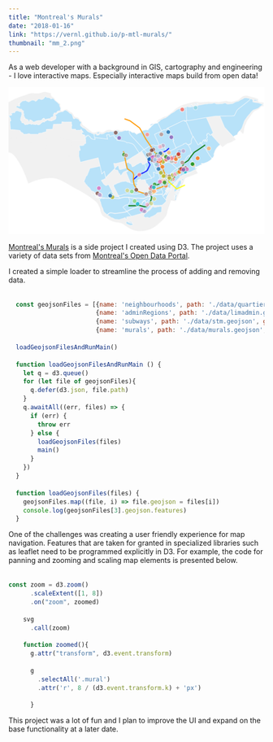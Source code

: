 ```yaml
---
title: "Montreal's Murals"
date: "2018-01-16"
link: "https://vernl.github.io/p-mtl-murals/"
thumbnail: "mm_2.png"
---
```


As a web developer with a background in GIS, cartography and engineering - I love interactive maps. Especially interactive maps build from open data!

![](mm_1.png)

[Montreal's Murals](https://vernl.github.io/p-mtl-murals/) is a side project I created using D3. The project uses a variety of data sets from [Montreal's Open Data Portal](http://donnees.ville.montreal.qc.ca/).

I created a simple loader to streamline the process of adding and removing data.

```javascript

  const geojsonFiles = [{name: 'neighbourhoods', path: './data/quartierssociologiques2014.geojson', geojson: ""},
                        {name: 'adminRegions', path: './data/limadmin.geojson', geojson: ""},
                        {name: 'subways', path: './data/stm.geojson', geojson: ""},
                        {name: 'murals', path: './data/murals.geojson', geojson: ""}]

  loadGeojsonFilesAndRunMain()

  function loadGeojsonFilesAndRunMain () {
    let q = d3.queue()
    for (let file of geojsonFiles){
      q.defer(d3.json, file.path)
    }
    q.awaitAll((err, files) => {
      if (err) {
        throw err
      } else {
        loadGeojsonFiles(files)
        main()
      }
    })
  }

  function loadGeojsonFiles(files) {
    geojsonFiles.map((file, i) => file.geojson = files[i])
    console.log(geojsonFiles[3].geojson.features)
  }

``` 

One of the challenges was creating a user friendly experience for map navigation. Features that are taken for granted in specialized libraries such as leaflet need to be programmed explicitly in D3. For example, the code for panning and zooming and scaling map elements is presented below. 

```javascript

const zoom = d3.zoom()
      .scaleExtent([1, 8])
      .on("zoom", zoomed)

    svg
      .call(zoom)

    function zoomed(){
      g.attr("transform", d3.event.transform)

      g
        .selectAll('.mural')
        .attr('r', 8 / (d3.event.transform.k) + 'px')

      }

```

This project was a lot of fun and I plan to improve the UI and expand on the base functionality at a later date.